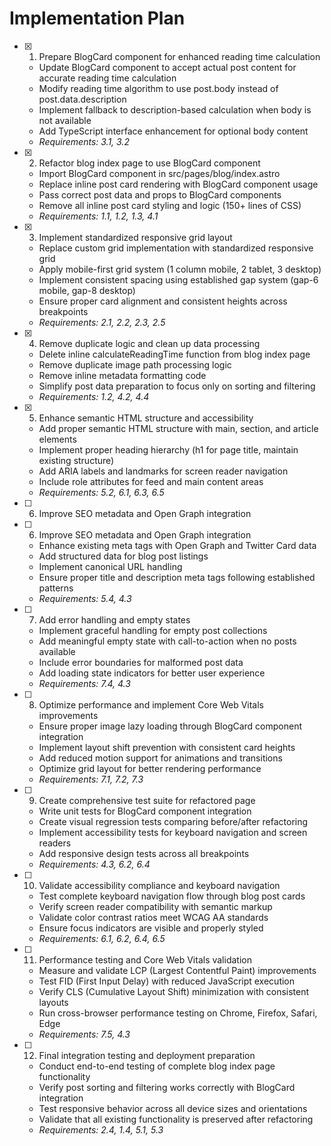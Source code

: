 # Implementation Plan

- [x] 1. Prepare BlogCard component for enhanced reading time calculation






  - Update BlogCard component to accept actual post content for accurate reading time calculation
  - Modify reading time algorithm to use post.body instead of post.data.description
  - Implement fallback to description-based calculation when body is not available
  - Add TypeScript interface enhancement for optional body content
  - _Requirements: 3.1, 3.2_

- [x] 2. Refactor blog index page to use BlogCard component






  - Import BlogCard component in src/pages/blog/index.astro
  - Replace inline post card rendering with BlogCard component usage
  - Pass correct post data and props to BlogCard components
  - Remove all inline post card styling and logic (150+ lines of CSS)
  - _Requirements: 1.1, 1.2, 1.3, 4.1_

- [x] 3. Implement standardized responsive grid layout






  - Replace custom grid implementation with standardized responsive grid
  - Apply mobile-first grid system (1 column mobile, 2 tablet, 3 desktop)
  - Implement consistent spacing using established gap system (gap-6 mobile, gap-8 desktop)
  - Ensure proper card alignment and consistent heights across breakpoints
  - _Requirements: 2.1, 2.2, 2.3, 2.5_

- [x] 4. Remove duplicate logic and clean up data processing






  - Delete inline calculateReadingTime function from blog index page
  - Remove duplicate image path processing logic
  - Remove inline metadata formatting code
  - Simplify post data preparation to focus only on sorting and filtering
  - _Requirements: 1.2, 4.2, 4.4_

- [x] 5. Enhance semantic HTML structure and accessibility






  - Add proper semantic HTML structure with main, section, and article elements
  - Implement proper heading hierarchy (h1 for page title, maintain existing structure)
  - Add ARIA labels and landmarks for screen reader navigation
  - Include role attributes for feed and main content areas
  - _Requirements: 5.2, 6.1, 6.3, 6.5_
- [ ] 6. Improve SEO metadata and Open Graph integration



- [ ] 6. Improve SEO metadata and Open Graph integration

  - Enhance existing meta tags with Open Graph and Twitter Card data
  - Add structured data for blog post listings
  - Implement canonical URL handling
  - Ensure proper title and description meta tags following established patterns
  - _Requirements: 5.4, 4.3_

- [ ] 7. Add error handling and empty states
  - Implement graceful handling for empty post collections
  - Add meaningful empty state with call-to-action when no posts available
  - Include error boundaries for malformed post data
  - Add loading state indicators for better user experience
  - _Requirements: 7.4, 4.3_

- [ ] 8. Optimize performance and implement Core Web Vitals improvements
  - Ensure proper image lazy loading through BlogCard component integration
  - Implement layout shift prevention with consistent card heights
  - Add reduced motion support for animations and transitions
  - Optimize grid layout for better rendering performance
  - _Requirements: 7.1, 7.2, 7.3_

- [ ] 9. Create comprehensive test suite for refactored page
  - Write unit tests for BlogCard component integration
  - Create visual regression tests comparing before/after refactoring
  - Implement accessibility tests for keyboard navigation and screen readers
  - Add responsive design tests across all breakpoints
  - _Requirements: 4.3, 6.2, 6.4_

- [ ] 10. Validate accessibility compliance and keyboard navigation
  - Test complete keyboard navigation flow through blog post cards
  - Verify screen reader compatibility with semantic markup
  - Validate color contrast ratios meet WCAG AA standards
  - Ensure focus indicators are visible and properly styled
  - _Requirements: 6.1, 6.2, 6.4, 6.5_

- [ ] 11. Performance testing and Core Web Vitals validation
  - Measure and validate LCP (Largest Contentful Paint) improvements
  - Test FID (First Input Delay) with reduced JavaScript execution
  - Verify CLS (Cumulative Layout Shift) minimization with consistent layouts
  - Run cross-browser performance testing on Chrome, Firefox, Safari, Edge
  - _Requirements: 7.5, 4.3_

- [ ] 12. Final integration testing and deployment preparation
  - Conduct end-to-end testing of complete blog index page functionality
  - Verify post sorting and filtering works correctly with BlogCard integration
  - Test responsive behavior across all device sizes and orientations
  - Validate that all existing functionality is preserved after refactoring
  - _Requirements: 2.4, 1.4, 5.1, 5.3_
